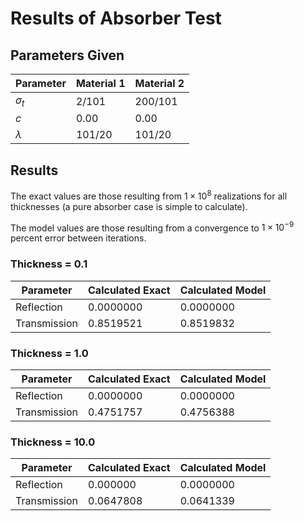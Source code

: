 # Results of Absorber Test

## Parameters Given

Parameter | Material 1 | Material 2
--- | --- | ---
$\sigma_t$ | 2/101 | 200/101
$c$ | 0.00 | 0.00
$\lambda$ | 101/20 | 101/20

## Results

The exact values are those resulting from $1 \times 10^8$ realizations for all thicknesses (a pure absorber case is simple to calculate).

The model values are those resulting from a convergence to $1 \times 10^{-9}$ percent error between iterations.

### Thickness = 0.1

Parameter | Calculated Exact | Calculated Model
--- | --- | ---
Reflection | 0.0000000 | 0.0000000
Transmission | 0.8519521 | 0.8519832

### Thickness = 1.0

Parameter | Calculated Exact | Calculated Model
--- | --- | ---
Reflection | 0.0000000 | 0.0000000
Transmission | 0.4751757 | 0.4756388

### Thickness = 10.0

Parameter | Calculated Exact | Calculated Model
--- | --- | ---
Reflection | 0.000000 | 0.0000000
Transmission | 0.0647808 | 0.0641339
